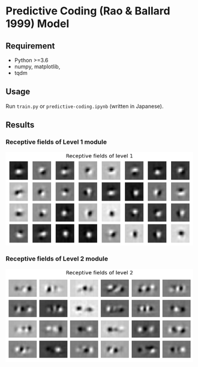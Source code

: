 # Predictive Coding (Rao & Ballard 1999) Model

## Requirement
- Python >=3.6
- numpy, matplotlib, 
- tqdm

## Usage
Run `train.py` or `predictive-coding.ipynb` (written in Japanese).

## Results
### Receptive fields of Level 1 module
<img src="https://raw.githubusercontent.com/takyamamoto/PredictiveCoding-RaoBallard-Model/master/result_images/RF_level1.png" width="500px"> 

### Receptive fields of Level 2 module
<img src="https://raw.githubusercontent.com/takyamamoto/PredictiveCoding-RaoBallard-Model/master/result_images/RF_level2.png" width="500px"> 